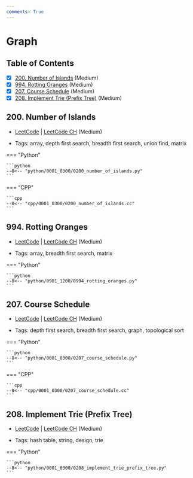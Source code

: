 ```yaml
---
comments: True
---
```


# Graph

## Table of Contents

- [x] [200. Number of Islands](https://leetcode.cn/problems/number-of-islands/) (Medium)
- [x] [994. Rotting Oranges](https://leetcode.cn/problems/rotting-oranges/) (Medium)
- [x] [207. Course Schedule](https://leetcode.cn/problems/course-schedule/) (Medium)
- [x] [208. Implement Trie (Prefix Tree)](https://leetcode.cn/problems/implement-trie-prefix-tree/) (Medium)

## 200. Number of Islands

-   [LeetCode](https://leetcode.com/problems/number-of-islands/) | [LeetCode CH](https://leetcode.cn/problems/number-of-islands/) (Medium)

-   Tags: array, depth first search, breadth first search, union find, matrix

=== "Python"

    ```python
    --8<-- "python/0001_0300/0200_number_of_islands.py"
    ```


=== "CPP"

    ```cpp
    --8<-- "cpp/0001_0300/0200_number_of_islands.cc"
    ```



## 994. Rotting Oranges

-   [LeetCode](https://leetcode.com/problems/rotting-oranges/) | [LeetCode CH](https://leetcode.cn/problems/rotting-oranges/) (Medium)

-   Tags: array, breadth first search, matrix

=== "Python"

    ```python
    --8<-- "python/0901_1200/0994_rotting_oranges.py"
    ```



## 207. Course Schedule

-   [LeetCode](https://leetcode.com/problems/course-schedule/) | [LeetCode CH](https://leetcode.cn/problems/course-schedule/) (Medium)

-   Tags: depth first search, breadth first search, graph, topological sort

=== "Python"

    ```python
    --8<-- "python/0001_0300/0207_course_schedule.py"
    ```


=== "CPP"

    ```cpp
    --8<-- "cpp/0001_0300/0207_course_schedule.cc"
    ```



## 208. Implement Trie (Prefix Tree)

-   [LeetCode](https://leetcode.com/problems/implement-trie-prefix-tree/) | [LeetCode CH](https://leetcode.cn/problems/implement-trie-prefix-tree/) (Medium)

-   Tags: hash table, string, design, trie

=== "Python"

    ```python
    --8<-- "python/0001_0300/0208_implement_trie_prefix_tree.py"
    ```
